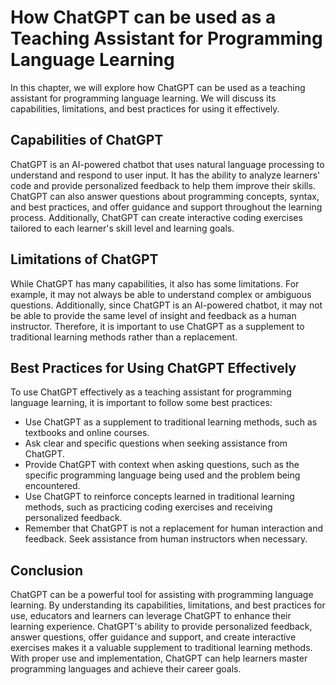 # How ChatGPT can be used as a Teaching Assistant for Programming Language Learning

In this chapter, we will explore how ChatGPT can be used as a teaching assistant for programming language learning. We will discuss its capabilities, limitations, and best practices for using it effectively.

Capabilities of ChatGPT
-----------------------

ChatGPT is an AI-powered chatbot that uses natural language processing to understand and respond to user input. It has the ability to analyze learners' code and provide personalized feedback to help them improve their skills. ChatGPT can also answer questions about programming concepts, syntax, and best practices, and offer guidance and support throughout the learning process. Additionally, ChatGPT can create interactive coding exercises tailored to each learner's skill level and learning goals.

Limitations of ChatGPT
----------------------

While ChatGPT has many capabilities, it also has some limitations. For example, it may not always be able to understand complex or ambiguous questions. Additionally, since ChatGPT is an AI-powered chatbot, it may not be able to provide the same level of insight and feedback as a human instructor. Therefore, it is important to use ChatGPT as a supplement to traditional learning methods rather than a replacement.

Best Practices for Using ChatGPT Effectively
--------------------------------------------

To use ChatGPT effectively as a teaching assistant for programming language learning, it is important to follow some best practices:

* Use ChatGPT as a supplement to traditional learning methods, such as textbooks and online courses.
* Ask clear and specific questions when seeking assistance from ChatGPT.
* Provide ChatGPT with context when asking questions, such as the specific programming language being used and the problem being encountered.
* Use ChatGPT to reinforce concepts learned in traditional learning methods, such as practicing coding exercises and receiving personalized feedback.
* Remember that ChatGPT is not a replacement for human interaction and feedback. Seek assistance from human instructors when necessary.

Conclusion
----------

ChatGPT can be a powerful tool for assisting with programming language learning. By understanding its capabilities, limitations, and best practices for use, educators and learners can leverage ChatGPT to enhance their learning experience. ChatGPT's ability to provide personalized feedback, answer questions, offer guidance and support, and create interactive exercises makes it a valuable supplement to traditional learning methods. With proper use and implementation, ChatGPT can help learners master programming languages and achieve their career goals.
